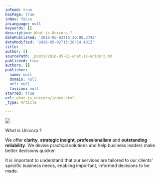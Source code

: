```yaml
---
inFeed: true
hasPage: true
inNav: false
inLanguage: null
keywords: []
description: What is Unicorp ?
datePublished: '2016-05-02T15:30:00.374Z'
dateModified: '2016-05-02T15:26:14.481Z'
title: ''
author: []
sourcePath: _posts/2016-05-01-what-is-unicorp.md
published: true
authors: []
publisher:
  name: null
  domain: null
  url: null
  favicon: null
starred: true
url: what-is-unicorp/index.html
_type: Article

---
```

![](https://the-grid-user-content.s3-us-west-2.amazonaws.com/d60f7e44-0729-4183-a3c2-0fe4810a448e.jpg)

What is Unicorp ?

We offer **clarity**, **strategic insight**, **professionalism** and **outstanding reliability**. We devise practical solutions and help business leaders make better decisions quicker.

It is important to understand that our services are tailored to our clients' specific business needs, enabling important, informed decisions to be made.